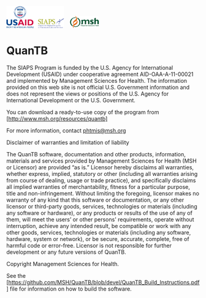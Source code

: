 ﻿<img src="Logos/SIAPS_Name%2BUSAID.Horz.png" width="150"> &nbsp;&nbsp; <img src="Logos/MSH_4c.png" width="75">

# QuanTB
The SIAPS Program is funded by the U.S. Agency for International Development (USAID) under cooperative agreement AID-OAA-A-11-00021 and implemented by Management Sciences for Health. The information provided on this web site is not official U.S. Government information and does not represent the views or positions of the U.S. Agency for International Development or the U.S. Government. 

You can download a ready-to-use copy of the program from [http://www.msh.org/resources/quantb]

For more information, contact phtmis@msh.org

Disclaimer of warranties and limitation of liability

The QuanTB software, documentation and other products, information, materials and services provided by Management Sciences for Health (MSH or Licensor) are provided “as is.” Licensor hereby disclaims all warranties, whether express, implied, statutory or other (including all warranties arising from course of dealing, usage or trade practice), and specifically disclaims all implied warranties of merchantability, fitness for a particular purpose, title and non-infringement. Without limiting the foregoing, licensor makes no warranty of any kind that this software or documentation, or any other licensor or third-party goods, services, technologies or materials (including any software or hardware), or any products or results of the use of any of them, will meet the users’ or other persons' requirements, operate without interruption, achieve any intended result, be compatible or work with any other goods, services, technologies or materials (including any software, hardware, system or network), or be secure, accurate, complete, free of harmful code or error-free. Licensor is not responsible for further development or any future versions of QuanTB.

Copyright Management Sciences for Health.

See the [https://github.com/MSH/QuanTB/blob/devel/QuanTB_Build_Instructions.pdf] file for information on how to build the software.
